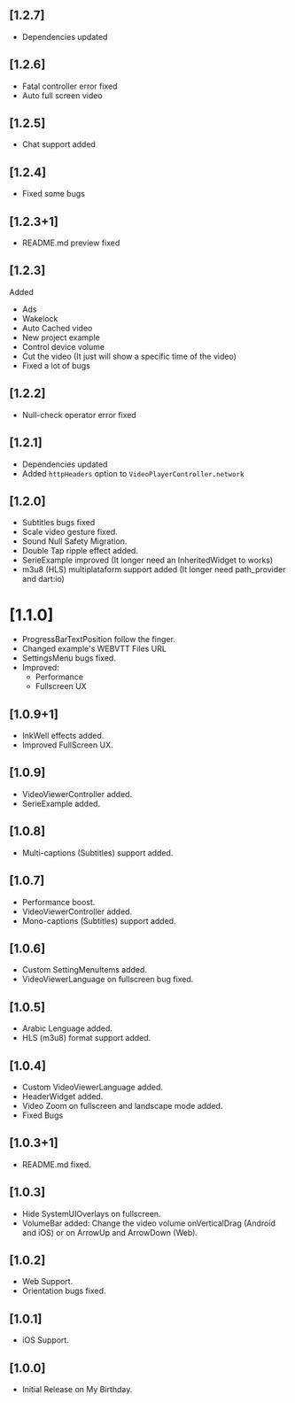 ## [1.2.7]

- Dependencies updated

## [1.2.6]

- Fatal controller error fixed
- Auto full screen video

## [1.2.5]

- Chat support added

## [1.2.4]

- Fixed some bugs

## [1.2.3+1]

- README.md preview fixed

## [1.2.3]

Added

- Ads
- Wakelock
- Auto Cached video
- New project example
- Control device volume
- Cut the video (It just will show a specific time of the video)
- Fixed a lot of bugs

## [1.2.2]

- Null-check operator error fixed

## [1.2.1]

- Dependencies updated
- Added `httpHeaders` option to `VideoPlayerController.network`

## [1.2.0]

- Subtitles bugs fixed
- Scale video gesture fixed.
- Sound Null Safety Migration.
- Double Tap ripple effect added.
- SerieExample improved (It longer need an InheritedWidget to works)
- m3u8 (HLS) multiplataform support added (It longer need path_provider and dart:io)

# [1.1.0]

- ProgressBarTextPosition follow the finger.
- Changed example's WEBVTT Files URL
- SettingsMenu bugs fixed.
- Improved:
  - Performance
  - Fullscreen UX

## [1.0.9+1]

- InkWell effects added.
- Improved FullScreen UX.

## [1.0.9]

- VideoViewerController added.
- SerieExample added.

## [1.0.8]

- Multi-captions (Subtitles) support added.

## [1.0.7]

- Performance boost.
- VideoViewerController added.
- Mono-captions (Subtitles) support added.

## [1.0.6]

- Custom SettingMenuItems added.
- VideoViewerLanguage on fullscreen bug fixed.

## [1.0.5]

- Arabic Lenguage added.
- HLS (m3u8) format support added.

## [1.0.4]

- Custom VideoViewerLanguage added.
- HeaderWidget added.
- Video Zoom on fullscreen and landscape mode added.
- Fixed Bugs

## [1.0.3+1]

- README.md fixed.

## [1.0.3]

- Hide SystemUIOverlays on fullscreen.
- VolumeBar added: Change the video volume onVerticalDrag (Android and iOS) or on ArrowUp and ArrowDown (Web).

## [1.0.2]

- Web Support.
- Orientation bugs fixed.

## [1.0.1]

- iOS Support.

## [1.0.0]

- Initial Release on My Birthday.
